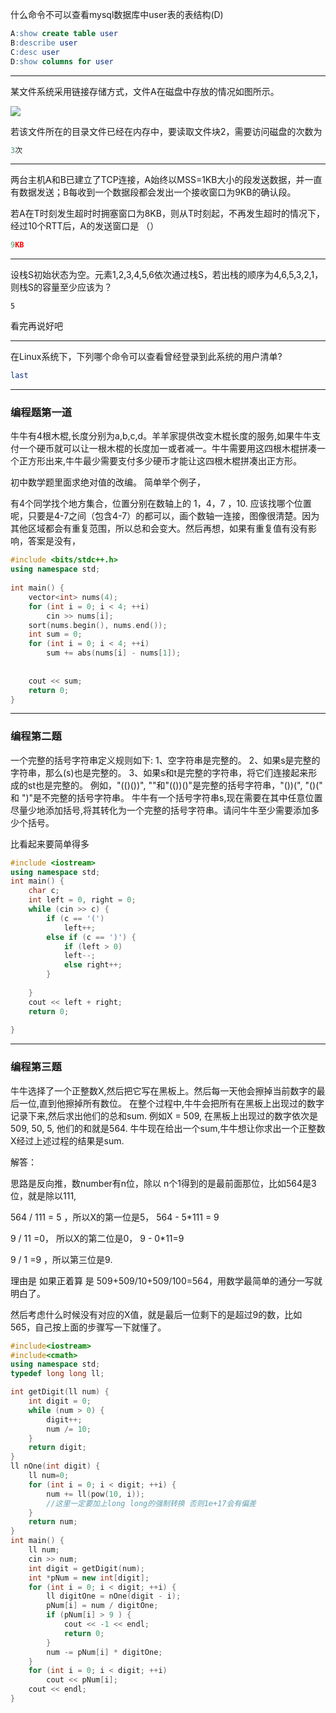 什么命令不可以查看mysql数据库中user表的表结构(D)

```sql
A:show create table user
B:describe user
C:desc user
D:show columns for user
```

---



某文件系统采用链接存储方式，文件A在磁盘中存放的情况如图所示。

![](59_1469414507506_B196ECE323597C0CA33D9858855B4298.png)

若该文件所在的目录文件已经在内存中，要读取文件块2，需要访问磁盘的次数为

```c
3次
```

---

两台主机A和B已建立了TCP连接，A始终以MSS=1KB大小的段发送数据，并一直有数据发送；B每收到一个数据段都会发出一个接收窗口为9KB的确认段。

若A在T时刻发生超时时拥塞窗口为8KB，则从T时刻起，不再发生超时的情况下，经过10个RTT后，A的发送窗口是 （）

```c++
9KB
```

---

设栈S初始状态为空。元素1,2,3,4,5,6依次通过栈S，若出栈的顺序为4,6,5,3,2,1，则栈S的容量至少应该为？

```
5
```

看完再说好吧

---

在Linux系统下，下列哪个命令可以查看曾经登录到此系统的用户清单?

```sh
last
```





---

### 编程题第一道

牛牛有4根木棍,长度分别为a,b,c,d。羊羊家提供改变木棍长度的服务,如果牛牛支付一个硬币就可以让一根木棍的长度加一或者减一。牛牛需要用这四根木棍拼凑一个正方形出来,牛牛最少需要支付多少硬币才能让这四根木棍拼凑出正方形。



初中数学题里面求绝对值的改编。 简单举个例子，

有4个同学找个地方集合，位置分别在数轴上的 1，4，7 ，10. 应该找哪个位置呢，只要是4-7之间（包含4-7）的都可以，画个数轴一连接，图像很清楚。因为其他区域都会有重复范围，所以总和会变大。然后再想，如果有重复值有没有影响，答案是没有，

```c++
#include <bits/stdc++.h>
using namespace std;
 
int main() {
    vector<int> nums(4);
    for (int i = 0; i < 4; ++i)
        cin >> nums[i];
    sort(nums.begin(), nums.end());
    int sum = 0;
    for (int i = 0; i < 4; ++i)
        sum += abs(nums[i] - nums[1]);
    
    
    cout << sum;
    return 0;
}
```

---

### 编程第二题

一个完整的括号字符串定义规则如下:
1、空字符串是完整的。
2、如果s是完整的字符串，那么(s)也是完整的。
3、如果s和t是完整的字符串，将它们连接起来形成的st也是完整的。
例如，"(()())", ""和"(())()"是完整的括号字符串，"())(", "()(" 和 ")"是不完整的括号字符串。
牛牛有一个括号字符串s,现在需要在其中任意位置尽量少地添加括号,将其转化为一个完整的括号字符串。请问牛牛至少需要添加多少个括号。

比看起来要简单得多

```c++
#include <iostream>
using namespace std;
int main() {
    char c;
    int left = 0, right = 0;
    while (cin >> c) {
        if (c == '(')
            left++;
        else if (c == ')') {
            if (left > 0)
            left--;
            else right++;
        }
            
    }
    cout << left + right;
    return 0;
 
}
```



---

### 编程第三题

牛牛选择了一个正整数X,然后把它写在黑板上。然后每一天他会擦掉当前数字的最后一位,直到他擦掉所有数位。 在整个过程中,牛牛会把所有在黑板上出现过的数字记录下来,然后求出他们的总和sum.
例如X = 509, 在黑板上出现过的数字依次是509, 50, 5, 他们的和就是564.
牛牛现在给出一个sum,牛牛想让你求出一个正整数X经过上述过程的结果是sum.



解答：

思路是反向推，数number有n位，除以 n个1得到的是最前面那位，比如564是3位，就是除以111,

564 / 111 = 5 ，所以X的第一位是5， 564 - 5*111 = 9

9 / 11 =0， 所以X的第二位是0， 9 - 0*11=9

9 / 1 =9 ，所以第三位是9.

理由是 如果正着算 是 509+509/10+509/100=564，用数学最简单的通分一写就明白了。

然后考虑什么时候没有对应的X值，就是最后一位剩下的是超过9的数，比如565，自己按上面的步骤写一下就懂了。

```c++
#include<iostream>
#include<cmath>
using namespace std;
typedef long long ll;

int getDigit(ll num) {
    int digit = 0;
    while (num > 0) {
        digit++;
        num /= 10;
    }
    return digit;
}
ll nOne(int digit) {
    ll num=0;
    for (int i = 0; i < digit; ++i) {
        num += ll(pow(10, i)); 
        //这里一定要加上long long的强制转换 否则1e+17会有偏差
    }
    return num;
}
int main() {
    ll num;
    cin >> num;
    int digit = getDigit(num);
    int *pNum = new int[digit];
    for (int i = 0; i < digit; ++i) {
        ll digitOne = nOne(digit - i);
        pNum[i] = num / digitOne;
        if (pNum[i] > 9 ) {
            cout << -1 << endl;
            return 0;
        }
        num -= pNum[i] * digitOne;
    }
    for (int i = 0; i < digit; ++i)
        cout << pNum[i];
    cout << endl;
}
```


